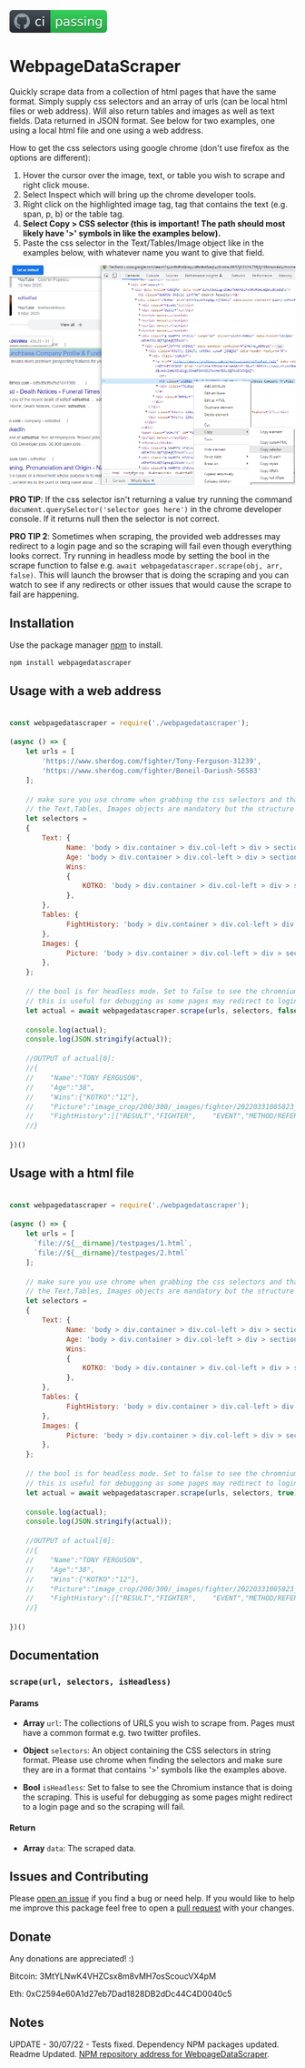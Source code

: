 [![img](./badgegithubactions.svg)](https://github.com/hpt-dev/WebpageDataScraper/actions)

# WebpageDataScraper
Quickly scrape data from a collection of html pages that have the same format. Simply supply css selectors and an array of urls (can be local html files or web address). Will also return tables and images as well as text fields. Data returned in JSON format. See below for two examples, one using a local html file and one using a web address.

How to get the css selectors using google chrome (don't use firefox as the options are different):
1)  Hover the cursor over the image, text, or table you wish to scrape and right click mouse.
2)  Select Inspect which will bring up the chrome developer tools.
3)  Right click on the highlighted image tag, tag that contains the text (e.g. span, p, b) or the table tag.
5)  **Select Copy > CSS selector (this is important! The path should most likely have '>' symbols in like the examples below).**
6)  Paste the css selector in the Text/Tables/Image object like in the examples below, with whatever name you want to give that field.

![How to find CSS selectors with chrome and chrome dev tools](./HowToFindSelectors.png)

**PRO TIP**: If the css selector isn't returning a value try running the command `document.querySelector('selector goes here')` in the chrome developer console. 
If it returns null then the selector is not correct.

**PRO TIP 2**: Sometimes when scraping, the provided web addresses may redirect to a login page and so the scraping will fail even though everything looks correct. Try running in headless mode by setting the bool in the scrape function to false e.g. `await webpagedatascraper.scrape(obj, arr, false)`. This will launch the browser
that is doing the scraping and you can watch to see if any redirects or other issues that would cause the scrape to fail are happening.

## Installation
Use the package manager [npm](https://www.npmjs.com/) to install. 

```bash
npm install webpagedatascraper
```

## Usage with a web address
```javascript

const webpagedatascraper = require('./webpagedatascraper');

(async () => {
    let urls = [
        'https://www.sherdog.com/fighter/Tony-Ferguson-31239',
        'https://www.sherdog.com/fighter/Beneil-Dariush-56583'
    ];
    
    // make sure you use chrome when grabbing the css selectors and that they are in a format that contains '>' symbols like below.
    // the Text,Tables, Images objects are mandatory but the structure inside can be whatever you want.
    let selectors =
    {
        Text: {
              Name: 'body > div.container > div.col-left > div > section:nth-child(3) > div > div.fighter-info > div.fighter-right > div.fighter-title > div.fighter-line1 > h1 > span',
              Age: 'body > div.container > div.col-left > div > section:nth-child(3) > div > div.fighter-info > div.fighter-right > div.fighter-data > div.bio-holder > table > tbody > tr:nth-child(1) > td:nth-child(2) > b',
              Wins:
              {
                  KOTKO: 'body > div.container > div.col-left > div > section:nth-child(3) > div > div.fighter-info > div.fighter-right > div.fighter-data > div.winsloses-holder > div.wins > div:nth-child(3) > div.pl',
              },
        },
        Tables: {
              FightHistory: 'body > div.container > div.col-left > div > section:nth-child(4) > div.module.fight_history > div > table',
        },
        Images: {
              Picture: 'body > div.container > div.col-left > div > section:nth-child(3) > div > div.fighter-info > div:nth-child(1) > img'
        },
    };
    
    // the bool is for headless mode. Set to false to see the chromnium browser as it is doing the scraping
    // this is useful for debugging as some pages may redirect to login and the scraping will fail.
    let actual = await webpagedatascraper.scrape(urls, selectors, false);
                       
    console.log(actual);                
    console.log(JSON.stringify(actual));

    //OUTPUT of actual[0]:
    //{
    //    "Name":"TONY FERGUSON",
    //    "Age":"38",
    //    "Wins":{"KOTKO":"12"},
    //    "Picture":"image_crop/200/300/_images/fighter/20220331085823_Tony_Ferguson_ff.JPG",
    //    "FightHistory":[["RESULT","FIGHTER",    "EVENT","METHOD/REFEREE","R","TIME","LOSS","Michael Chandler","UFC 274 - Oliveira vs. Gaethje\nMay / 07 / 2022","KO (Front Kick)  //nJason Herzog\nVIEW PLAY-BY-PLAY","2","0:17","LOSS",   "Beneil Dariush","UFC 262 - Oliveira vs. Chandler\nMay / 15 / 2021","Decision (Unanimous)\nMike Beltran\nVIEW PLAY-BY-PLAY","3","5:00","LOSS","Charles Oliveira","UFC 256 - Figueiredo     vs. Moreno\nDec / 12 / 2020","Decision (Unanimous)\nMark Smith\nVIEW PLAY-BY-PLAY","3","5:00","LOSS","Justin Gaethje","UFC 249 - Ferguson vs. Gaethje\nMay / 09 / 2020","TKO (Punch)    \nHerb Dean\nVIEW PLAY-BY-PLAY","5","3:39","WIN","Donald Cerrone","UFC 238 - Cejudo vs. Moraes\nJun / 08 / 2019","TKO (Doctor Stoppage)\nDan Miragliotta\nVIEW PLAY-BY-PLAY","2",   "5:00"]]
    //}

})()

```

## Usage with a html file
```javascript

const webpagedatascraper = require('./webpagedatascraper');

(async () => {
    let urls = [
      `file://${__dirname}/testpages/1.html`,
      `file://${__dirname}/testpages/2.html`
    ];
    
    // make sure you use chrome when grabbing the css selectors and that they are in a format that contains '>' synmbols like below.
    // the Text,Tables, Images objects are mandatory but the structure inside can be whatever you want.
    let selectors =
    {
        Text: {
              Name: 'body > div.container > div.col-left > div > section:nth-child(3) > div > div.fighter-info > div.fighter-right > div.fighter-title > div.fighter-line1 > h1 > span',
              Age: 'body > div.container > div.col-left > div > section:nth-child(3) > div > div.fighter-info > div.fighter-right > div.fighter-data > div.bio-holder > table > tbody > tr:nth-child(1) > td:nth-child(2) > b',
              Wins:
              {
                  KOTKO: 'body > div.container > div.col-left > div > section:nth-child(3) > div > div.fighter-info > div.fighter-right > div.fighter-data > div.winsloses-holder > div.wins > div:nth-child(3) > div.pl',
              },
        },
        Tables: {
              FightHistory: 'body > div.container > div.col-left > div > section:nth-child(4) > div.module.fight_history > div > table',
        },
        Images: {
              Picture: 'body > div.container > div.col-left > div > section:nth-child(3) > div > div.fighter-info > div:nth-child(1) > img'
        },
    };

    // the bool is for headless mode. Set to false to see the chromnium browser as it is doing the scraping
    // this is useful for debugging as some pages may redirect to login and the scraping will fail.
    let actual = await webpagedatascraper.scrape(urls, selectors, true);
           
    console.log(actual);                
    console.log(JSON.stringify(actual));

    //OUTPUT of actual[0]:
    //{
    //    "Name":"TONY FERGUSON",
    //    "Age":"38",
    //    "Wins":{"KOTKO":"12"},
    //    "Picture":"image_crop/200/300/_images/fighter/20220331085823_Tony_Ferguson_ff.JPG",
    //    "FightHistory":[["RESULT","FIGHTER",    "EVENT","METHOD/REFEREE","R","TIME","LOSS","Michael Chandler","UFC 274 - Oliveira vs. Gaethje\nMay / 07 / 2022","KO (Front Kick)  //nJason Herzog\nVIEW PLAY-BY-PLAY","2","0:17","LOSS",   "Beneil Dariush","UFC 262 - Oliveira vs. Chandler\nMay / 15 / 2021","Decision (Unanimous)\nMike Beltran\nVIEW PLAY-BY-PLAY","3","5:00","LOSS","Charles Oliveira","UFC 256 - Figueiredo     vs. Moreno\nDec / 12 / 2020","Decision (Unanimous)\nMark Smith\nVIEW PLAY-BY-PLAY","3","5:00","LOSS","Justin Gaethje","UFC 249 - Ferguson vs. Gaethje\nMay / 09 / 2020","TKO (Punch)    \nHerb Dean\nVIEW PLAY-BY-PLAY","5","3:39","WIN","Donald Cerrone","UFC 238 - Cejudo vs. Moraes\nJun / 08 / 2019","TKO (Doctor Stoppage)\nDan Miragliotta\nVIEW PLAY-BY-PLAY","2",   "5:00"]]
    //}

})()

```
## Documentation

### `scrape(url, selectors, isHeadless)`

#### Params
-  **Array**  `url`: The collections of URLS you wish to scrape from. Pages must have a common format e.g. two twitter profiles.

-  **Object**  `selectors`: An object containing the CSS selectors in string format. Please use chrome when finding the selectors and make sure they are in a format that contains '>' symbols like the examples above.

-  **Bool**  `isHeadless`:  Set to false to see the Chromium instance that is doing the scraping. This is useful for debugging as some pages might redirect to a login page and so the scraping will fail.

#### Return
-  **Array** `data`: The scraped data.

## Issues and Contributing
Please [open an issue](https://github.com/hpt-dev/WebpageDataScraper/issues) if you find a bug or need help. If you would like to help me improve this package feel free to open a [pull request](https://github.com/hpt-dev/WebpageDataScraper/pulls) with your changes.

## Donate 
Any donations are appreciated! :)

Bitcoin: 3MtYLNwK4VHZCsx8m8vMH7osScoucVX4pM

Eth: 0xC2594e60A1d27eb7Dad1828DB2dDc44C4D0040c5

## Notes
UPDATE - 30/07/22 - Tests fixed. Dependency NPM packages updated. Readme Updated. [NPM repository address for WebpageDataScraper](https://www.npmjs.com/package/webpagedatascraper).
